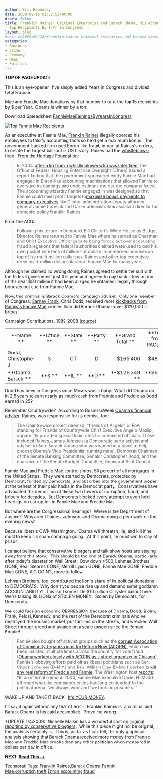 ```yaml
---
author: Bill Hennessy
date: 2008-09-16 01:52:53+00:00
draft: false
title: Franklin Raines' Criminal Enterprise and Barack Obama, His Accomplice **UPDATE**
  Top Recipients By $/Yr in Congress
layout: blog
#url: e/2008/09/15/franklin-raines-criminal-enterprise-and-barack-obama-his-accomplice/
categories:
- Business
- Crime
- Economy
- News
- Politics
---
```


**TOP OF PAGE UPDATE**

This is an eye-opener.  I've simply added Years in Congress and divided total Fraudie

Mae and Fraudie Mac donations by that number to rank the top 15 recipients by $ per Year.  Obama is winner by a ton:




Download Spreadsheet [FannieMaeEarningsByYearsInCongress](https://hennessysview.com/wp-content/uploads/2008/09/FannieMaeEarningsByYearsInCongress.xlsx)[
](https://hennessysview.com/wp-content/uploads/2008/09/topfanniefreddierecipientsbyyears.xls)


[![Top Fannie Mae Recipients](https://hennessysview.com/wp-content/uploads/2008/09/FannieMaeEarningPerYearInCongress-1024x586.png)
](https://hennessysview.com/wp-content/uploads/2008/09/FannieMaeEarningPerYearInCongress.png)






As an executive at Fannie Mae, [Franklin Raines](https://voices.washingtonpost.com/washbizblog/2008/04/regulator_to_dismiss_charges_a.html) illegally coerced his employees to falsify accounting facts so he'd get a maximum bonus.  The government-backed firm used Enron-like fraud, in part at Raines's orders, to create the largest bail-out in US history. Raines had the [whistleblower](https://blog.heritage.org/2008/07/14/morning-bell-the-lefts-crony-capitilism-exposed/) fired.  From the Heritage Foundation:


> In 2004, [after a tip from a whistle blower who was later fired](https://online.wsj.com/article/SB109770752803244715.html?mod=Review-Outlook-US), the Office of Federal Housing Enterprise Oversight (Ofheo) issued a report finding that the government-sponsored entity Fannie Mae had engaged in Enron-like accounting machinations that allowed Fannie to overstate its earnings and underestimate the risk the company faced. The accounting wizardry Fannie engaged in was designed so that Fannie could meet profit targets to[maximize bonus payments to company executives](https://online.wsj.com/article/SB109684359646434797.html?mod=Review-Outlook-US) like Clinton administration deputy attorney general Jamie Gorelick and Carter administration assistant director for domestic policy Franklin Raines.


From the ACU:


> Following his tenure in Democrat Bill Clinton's White House as Budget Director, Raines returned to Fannie Mae where he served as Chairman and Chief Executive Officer prior to being forced out over accounting fraud allegations that federal authorities claimed were used to pad his own pocket with tens of millions of dollars in un-earned bonuses on top of his multi-million dollar pay. Raines and other top executives drew multi-million dollar salaries at Fannie Mae for many years.

Although he claimed no wrong doing, Raines agreed to settle the suit with the federal government just this year and agreed to pay back a few million of the near $50 million it had been alleged he obtained illegally through bonuses not due from Fannie Mae.


Now, this criminal is Barack Obama's campaign adviser.  Only one member of Congress, [Barney Frank](https://online.wsj.com/article/SB109770752803244715.html?mod=Review-Outlook-US), Chris Dodd, received more [kickbacks from Raines's Fannie Mae](https://www.newsmeat.com/ceo_political_donations/Franklin_Raines.php) cronies than did Barack Obama--over $120,000 in bribes.

Campaign Contributions, 1989-2008 ([source](https://www.opensecrets.org/news/2008/09/update-fannie-mae-and-freddie.html))
<table cellpadding="0" width="537" cellspacing="0" border="0" >
<tbody >
<tr align="center" >

<td >**Name **
</td>

<td width="40" >**Office **
</td>

<td width="45" >**State **
</td>

<td width="39" >**Party **
</td>

<td width="75" >**Grand Total **
</td>

<td width="75" >**Total from
PACs **
</td>

<td width="88" >**Total from
Individuals **
</td>
</tr>
<tr >

<td >Dodd, Christopher J
</td>

<td width="40" align="center" >S
</td>

<td width="45" align="center" >CT
</td>

<td width="39" align="center" >D
</td>

<td width="75" align="right" >$165,400
</td>

<td width="75" align="right" >$48,500
</td>

<td width="88" align="right" >$116,900
</td>
</tr>
<tr >

<td >**Obama, Barack **
</td>

<td width="40" align="center" >**S **
</td>

<td width="45" align="center" >**IL **
</td>

<td width="39" align="center" >**D **
</td>

<td width="75" align="right" >**$126,349 **
</td>

<td width="75" align="right" >**$6,000 **
</td>

<td width="88" align="right" >**$120,349**
</td>
</tr>
</tbody>
</table>
Dodd has been in Congress since Moses was a baby.  What did Obama do in 2.5 years to earn nearly as  much cash from Frannie and Freddie as Dodd earned in 25?

Remember Countrywide?  According to BusinessWeek [Obama's financial adviser](https://www.politico.com/blogs/bensmith/0708/Advice_from_Raines.html), Raines, was responsible for its demise, too:


> The Countrywide project deemed, "friends of Angelo" or FoA, standing for Friends of Countrywide Chief Executive Angelo Mozilo, apparently provided special loan rates for connected officials. These included Raines, James Johnson (a Democratic party activist and adviser to Sen. Barack Obama who was named to a panel to help choose Obama's Vice Presidential running mate), Democrat Chairman of the Senate Banking Committee, Senator Christopher Dodd, and the chairman of the Senate Budget Committee, Democrat Kent Conrad.


Fannie Mae and Freddie Mac control almost 50 percent of all mortgages in the United States.  They were started by Democrats, protected by Democrat, funded by Democrats, and absorbed into the government proper at the behest of their paid hacks in the Democrat party.  Conservatives have advocated the demolition of these twin towers of corruption, fraud, and bribery for decades.  But Democrats blocked every attempt to even hold hearings on corruption in Fannie Mae and Freddie Mac.

But where are the Congressional hearings?  Where is the Department of Justice?  Why aren't Raines, Johnson, and Obama doing a perp walk on the evening news?

Because liberals OWN Washington.  Obama will threaten, lie, and kill if he must to keep his sham campaign going.  At this point, he must win to stay of prison.

I cannot believe that conservative bloggers and talk show hosts are staying away from this story.   This should be the end of Barack Obama, particularly after today's disaster on Wall Street:  Dow down >500, Lehman Brothers GONE, Bear Stearns GONE, Merrill Lynch GONE, Fannie Mae GONE, Freddie Mac GONE, AIG GOING, more to follow.

Lehman Brothers, too, contributed the lion's share of its political donations to DEMOCRATS.  Why don't you people rise up and demand some goddamn ACCOUNTABILITY!  This isn't some little $10 million Chrysler bailout here.   We're talking BILLIONS of STOLEN MONEY.  Stolen by Democrats, for Democrats.

We could face an economic DEPRESSION because of Obama, Dodd, Biden, Frank, Pelosi, Kennedy, and the rest of the Democrat criminals who've destroyed the housing market, put families on the streets, and wrecked Wall Street through greed and avarice on a scale unseen since the Roman Empire!


> Fannie also bought off activist groups such as the [corrupt Association of Community Organizations for Reform Now (ACORN)](https://blog.heritage.org/2008/07/08/do-you-want-your-mortgage-payments-funding-voter-fraud/), which has been indicted, multiple times across the country, for vote fraud ([Obama worked closely with ACORN as a street organizer in Chicago](https://article.nationalreview.com/?q=ZTcxMDhjOTc2MGI0OTE1Y2QyMDYwYWE5MGY3OWJmY2I=)). Fannie’s lobbying efforts paid off as liberal politicians such as Sen. Chuck Schumer (D-N.Y.) and Rep. William Clay (D-Mo.) worked t[o kill any real reform of Freddie and Fannie](https://www.heritage.org/Press/Commentary/ed062305a.cfm). The Washington Post [reports](https://www.washingtonpost.com/wp-dyn/content/article/2008/07/13/AR2008071301462_pf.html): “In an internal memo in 2004, Fannie Mae executive Daniel H. Mudd affirmed what the company’s critics had long contended: In the political arena, ‘we always won’ and ‘we took no prisoners.’”


WAKE UP AND TAKE IT BACK!  [It's YOUR MONEY](https://www.brainyquote.com/quotes/authors/f/franklin_raines.html).

I'll say it again without any fear of error:  Franklin Raines is  a criminal and Barack Obama is his paid accomplice.  Prove me wrong.

*UPDATE 1/4/2009:  Michelle Malkin has a wonderful post on[ original reporting by conservative bloggers](https://michellemalkin.com/2009/01/04/who-says-conservative-bloggers-dont-do-reporting/).  While this piece might not be original, the analysis certainly is.  This is, as far as I can tell, the only graphical analysis showing that Barack Obama received more money from Frannie Mae and Freddie Mac crooks than any other politician when measured in dollars per day in office.

**NEXT  [Read This-->](https://hennessysview.com/)**


Technorati Tags: [Franklin Raines](https://technorati.com/tags/Franklin%20Raines),[Barack Obama](https://technorati.com/tags/Barack%20Obama),[Fannie Mae](https://technorati.com/tags/Fannie%20Mae),[corruption](https://technorati.com/tags/corruption),[theft](https://technorati.com/tags/theft),[Enron](https://technorati.com/tags/Enron),[accounting fraud](https://technorati.com/tags/accounting%20fraud)
